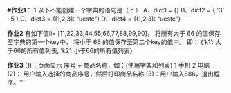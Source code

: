 **#作业1**：
1
以下不能创建一个字典的语句是（ c ）
A、dict1 = {}     B、dict2 = { '3' : 5 } 
C、dict3 = {[1,2,3]: “uestc”} 
D、dict4 = {(1,2,3): “uestc”}

**作业2**
有如下值li= [11,22,33,44,55,66,77,88,99,90]，
将所有大于 66 的值保存至字典的第一个key中，
将小于 66 的值保存至第二个key的值中。
即： {‘k1’: 大于66的所有值列表, ‘k2’: 小于66的所有值列表}


**作业3**
(1)：页面显示 序号 + 商品名称，如：(使用字典和列表)
        1 手机
        2 电脑
(2)： 用户输入选择的商品序号，然后打印商品名称
(3)：用户输入886，退出程序。'''

